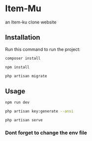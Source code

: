 # Item-Mu

an Item-ku clone website

## Installation

Run this command to run the project:

```bash
composer install
```

```bash
npm install
```

```bash
php artisan migrate
```

## Usage

```bash
npm run dev
```

```bash
php artisan key:generate --ansi
```

```bash
php artisan serve
```

### Dont forget to change the env file
